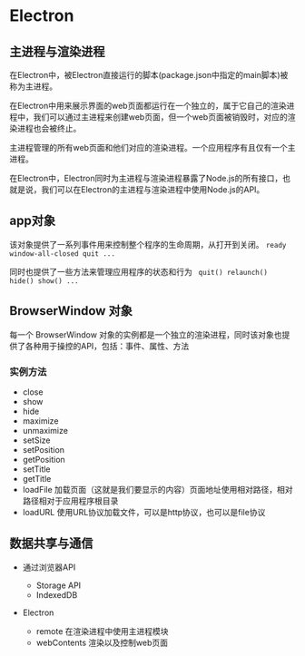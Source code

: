# Electron

## 主进程与渲染进程

在Electron中，被Electron直接运行的脚本(package.json中指定的main脚本)被称为主进程。

在Electron中用来展示界面的web页面都运行在一个独立的，属于它自己的渲染进程中，我们可以通过主进程来创建web页面，但一个web页面被销毁时，对应的渲染进程也会被终止。

主进程管理的所有web页面和他们对应的渲染进程。一个应用程序有且仅有一个主进程。

在Electron中，Electron同时为主进程与渲染进程暴露了Node.js的所有接口，也就是说，我们可以在Electron的主进程与渲染进程中使用Node.js的API。

## app对象

该对象提供了一系列事件用来控制整个程序的生命周期，从打开到关闭。
`ready window-all-closed quit ...`

同时也提供了一些方法来管理应用程序的状态和行为 ` quit() relaunch() hide() show() ...`

## BrowserWindow 对象

每一个 BrowserWindow 对象的实例都是一个独立的渲染进程，同时该对象也提供了各种用于操控的API，包括：事件、属性、方法

### 实例方法

- close
- show
- hide
- maximize
- unmaximize
- setSize
- setPosition
- getPosition
- setTitle
- getTitle
- loadFile 加载页面（这就是我们要显示的内容）页面地址使用相对路径，相对路径相对于应用程序根目录
- loadURL 使用URL协议加载文件，可以是http协议，也可以是file协议

## 数据共享与通信

- 通过浏览器API
  - Storage API
  - IndexedDB

- Electron
  - remote 在渲染进程中使用主进程模块
  - webContents 渲染以及控制web页面
